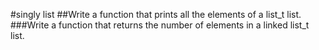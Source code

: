   #singly list
##Write a function that prints all the elements of a list_t list.
###Write a function that returns the number of elements in a linked list_t list.
